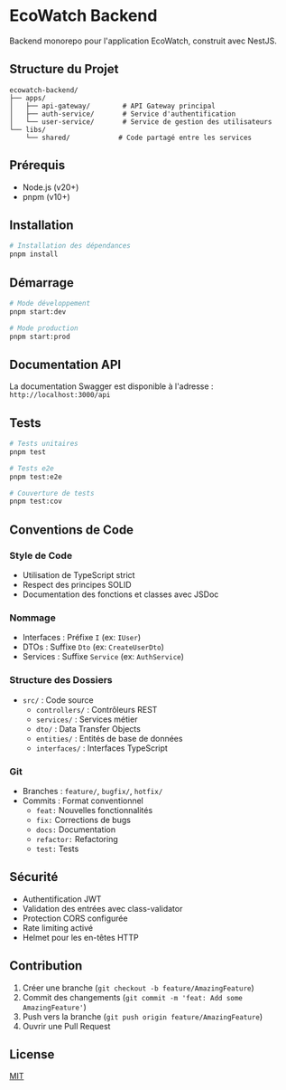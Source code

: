 # EcoWatch Backend

Backend monorepo pour l'application EcoWatch, construit avec NestJS.

## Structure du Projet

```
ecowatch-backend/
├── apps/
│   ├── api-gateway/        # API Gateway principal
│   ├── auth-service/       # Service d'authentification
│   └── user-service/       # Service de gestion des utilisateurs
└── libs/
    └── shared/            # Code partagé entre les services
```

## Prérequis

- Node.js (v20+)
- pnpm (v10+)

## Installation

```bash
# Installation des dépendances
pnpm install
```

## Démarrage

```bash
# Mode développement
pnpm start:dev

# Mode production
pnpm start:prod
```

## Documentation API

La documentation Swagger est disponible à l'adresse : `http://localhost:3000/api`

## Tests

```bash
# Tests unitaires
pnpm test

# Tests e2e
pnpm test:e2e

# Couverture de tests
pnpm test:cov
```

## Conventions de Code

### Style de Code
- Utilisation de TypeScript strict
- Respect des principes SOLID
- Documentation des fonctions et classes avec JSDoc

### Nommage
- Interfaces : Préfixe `I` (ex: `IUser`)
- DTOs : Suffixe `Dto` (ex: `CreateUserDto`)
- Services : Suffixe `Service` (ex: `AuthService`)

### Structure des Dossiers
- `src/` : Code source
  - `controllers/` : Contrôleurs REST
  - `services/` : Services métier
  - `dto/` : Data Transfer Objects
  - `entities/` : Entités de base de données
  - `interfaces/` : Interfaces TypeScript

### Git
- Branches : `feature/`, `bugfix/`, `hotfix/`
- Commits : Format conventionnel
  - `feat:` Nouvelles fonctionnalités
  - `fix:` Corrections de bugs
  - `docs:` Documentation
  - `refactor:` Refactoring
  - `test:` Tests

## Sécurité

- Authentification JWT
- Validation des entrées avec class-validator
- Protection CORS configurée
- Rate limiting activé
- Helmet pour les en-têtes HTTP

## Contribution

1. Créer une branche (`git checkout -b feature/AmazingFeature`)
2. Commit des changements (`git commit -m 'feat: Add some AmazingFeature'`)
3. Push vers la branche (`git push origin feature/AmazingFeature`)
4. Ouvrir une Pull Request

## License

[MIT](LICENSE)
